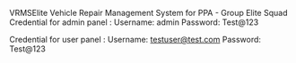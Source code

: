 VRMSElite
Vehicle Repair Management System for PPA - Group Elite Squad Credential for admin panel : Username: admin Password: Test@123

Credential for user panel : Username: testuser@test.com Password: Test@123
